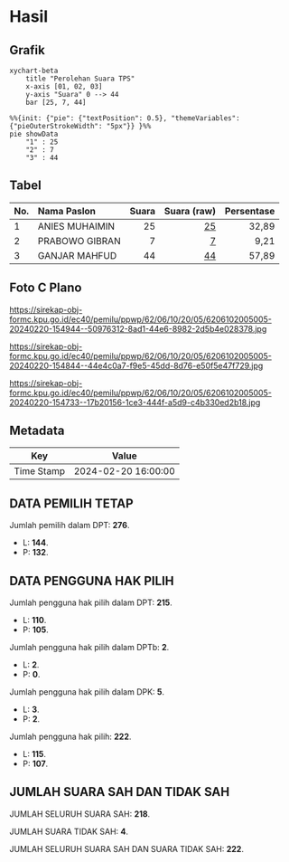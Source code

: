 # Hasil

## Grafik

```mermaid
xychart-beta
    title "Perolehan Suara TPS"
    x-axis [01, 02, 03]
    y-axis "Suara" 0 --> 44
    bar [25, 7, 44]
```

```mermaid
%%{init: {"pie": {"textPosition": 0.5}, "themeVariables": {"pieOuterStrokeWidth": "5px"}} }%%
pie showData
    "1" : 25
    "2" : 7
    "3" : 44
```

## Tabel

| No. | Nama Paslon    | Suara | Suara (raw) | Persentase |
|:--- |:-------------- | -----:| -----------:| ----------:|
| 1   | ANIES MUHAIMIN | 25    | [25][p-1]   | 32,89      |
| 2   | PRABOWO GIBRAN | 7     | [7][p-2]    | 9,21       |
| 3   | GANJAR MAHFUD  | 44    | [44][p-3]   | 57,89      |


[p-1]: https://github.com/gigit-pemilu/pemilu-2024-62-kalimantan-tengah/blob/main/pilpres/hitung-suara/sub/62-kalimantan-tengah/sub/06-katingan/sub/10-katingan-kuala/sub/2005-jaya-makmur/sub/005-tps/sub/paslon-1.txt
[p-2]: https://github.com/gigit-pemilu/pemilu-2024-62-kalimantan-tengah/blob/main/pilpres/hitung-suara/sub/62-kalimantan-tengah/sub/06-katingan/sub/10-katingan-kuala/sub/2005-jaya-makmur/sub/005-tps/sub/paslon-2.txt
[p-3]: https://github.com/gigit-pemilu/pemilu-2024-62-kalimantan-tengah/blob/main/pilpres/hitung-suara/sub/62-kalimantan-tengah/sub/06-katingan/sub/10-katingan-kuala/sub/2005-jaya-makmur/sub/005-tps/sub/paslon-3.txt

## Foto C Plano

https://sirekap-obj-formc.kpu.go.id/ec40/pemilu/ppwp/62/06/10/20/05/6206102005005-20240220-154944--50976312-8ad1-44e6-8982-2d5b4e028378.jpg

https://sirekap-obj-formc.kpu.go.id/ec40/pemilu/ppwp/62/06/10/20/05/6206102005005-20240220-154844--44e4c0a7-f9e5-45dd-8d76-e50f5e47f729.jpg

https://sirekap-obj-formc.kpu.go.id/ec40/pemilu/ppwp/62/06/10/20/05/6206102005005-20240220-154733--17b20156-1ce3-444f-a5d9-c4b330ed2b18.jpg


## Metadata

| Key        | Value               |
| ---------- | ------------------- |
| Time Stamp | 2024-02-20 16:00:00 |


## DATA PEMILIH TETAP

Jumlah pemilih dalam DPT: **276**.
 * L: **144**.
 * P: **132**.

## DATA PENGGUNA HAK PILIH

Jumlah pengguna hak pilih dalam DPT: **215**.
 * L: **110**.
 * P: **105**.

Jumlah pengguna hak pilih dalam DPTb: **2**.
 * L: **2**.
 * P: **0**.

Jumlah pengguna hak pilih dalam DPK: **5**.
 * L: **3**.
 * P: **2**.

Jumlah pengguna hak pilih: **222**.
 * L: **115**.
 * P: **107**.

## JUMLAH SUARA SAH DAN TIDAK SAH

JUMLAH SELURUH SUARA SAH: **218**.

JUMLAH SUARA TIDAK SAH: **4**.

JUMLAH SELURUH SUARA SAH DAN SUARA TIDAK SAH: **222**.


